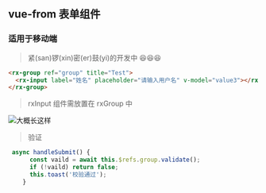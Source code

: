 ## vue-from 表单组件

### 适用于移动端

> 紧(san)锣(xin)密(er)鼓(yi)的开发中 😆😆😆

```html
<rx-group ref="group" title="Test">
  <rx-input label="姓名" placeholder="请输入用户名" v-model="value3"></rx-input>
</rx-group>
```

> rxInput 组件需放置在 rxGroup 中

![大概长这样](https://ws1.sinaimg.cn/large/005O2C54gy1fziwui469xj30bc0ciaa9.jpg)

> 验证

```javascript
 async handleSubmit() {
      const vaild = await this.$refs.group.validate();
      if (!vaild) return false;
      this.toast('校验通过');
    }
```
